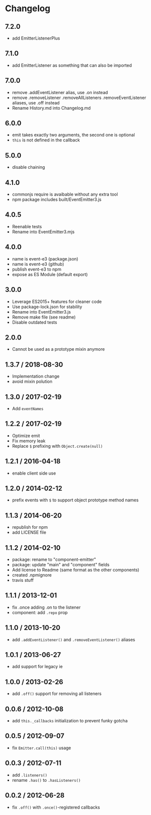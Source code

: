 # Changelog

## 7.2.0

 * add EmitterListenerPlus

## 7.1.0

 * add EmitterListener as something that can also be imported

## 7.0.0

 * remove .addEventListener alias, use .on instead
 * remove .removeListener .removeAllListeners .removeEventListener aliases, use .off instead
 * Rename History.md into Changelog.md
  
 ## 6.0.0

 * emit takes exactly two arguments, the second one is optional
 * `this` is not defined in the callback

## 5.0.0

 * disable chaining

## 4.1.0

 * commonjs require is avaibable without any extra tool
 * npm package includes built/EventEmitter3.js

## 4.0.5

 * Reenable tests
 * Rename into EventEmitter3.mjs

## 4.0.0

 * name is event-e3 (package.json)
 * name is event-e3 (github)
 * publish event-e3 to npm
 * expose as ES Module (default export)


## 3.0.0

 * Leverage ES2015+ features for cleaner code
 * Use package-lock.json for stability
 * Rename into EventEmitter3.js
 * Remove make file (see readme)
 * Disable outdated tests

## 2.0.0

 * Cannot be used as a prototype mixin anymore

## 1.3.7 / 2018-08-30

 * Implementation change
 * avoid mixin polution

## 1.3.0 / 2017-02-19

 * Add `eventNames`

## 1.2.2 / 2017-02-19

 * Optimize emit
 * Fix memory leak
 * Replace `$` prefixing with `Object.create(null)`

## 1.2.1 / 2016-04-18

 * enable client side use

## 1.2.0 / 2014-02-12

 * prefix events with `$` to support object prototype method names

## 1.1.3 / 2014-06-20

 * republish for npm
 * add LICENSE file

## 1.1.2 / 2014-02-10

  * package: rename to "component-emitter"
  * package: update "main" and "component" fields
  * Add license to Readme (same format as the other components)
  * created .npmignore
  * travis stuff

## 1.1.1 / 2013-12-01

  * fix .once adding .on to the listener
  * component: add `.repo` prop

## 1.1.0 / 2013-10-20

 * add `.addEventListener()` and `.removeEventListener()` aliases

## 1.0.1 / 2013-06-27

 * add support for legacy ie

## 1.0.0 / 2013-02-26

  * add `.off()` support for removing all listeners

## 0.0.6 / 2012-10-08

  * add `this._callbacks` initialization to prevent funky gotcha

## 0.0.5 / 2012-09-07

  * fix `Emitter.call(this)` usage

## 0.0.3 / 2012-07-11

  * add `.listeners()`
  * rename `.has()` to `.hasListeners()`

## 0.0.2 / 2012-06-28

  * fix `.off()` with `.once()`-registered callbacks
